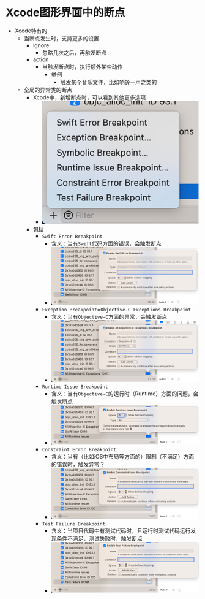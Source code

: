 # Xcode图形界面中的断点

* Xcode特有的
  * 当断点发生时，支持更多的设置
    * ignore
      * 忽略几次之后，再触发断点
    * action
      * 当触发断点时，执行额外某些动作
        * 举例
          * 触发某个音乐文件，比如响铃一声之类的
  * 全局的异常类的断点
    * Xcode中，新增断点时，可以看到其他更多选项
      * ![xcode_add_br_global](../assets/img/xcode_add_br_global.png)
    * 包括
      * `Swift Error Breakpoint`
        * 含义：当有`Swift`代码方面的错误，会触发断点
        * ![xcode_swift_error_br](../assets/img/xcode_swift_error_br.png)
      * `Exception Breakpoint`=`Objective-C Exceptions Breakpoint`
        * 含义：当有`Objective-C`方面的异常，会触发断点
        * ![xcode_objc_excepition_br](../assets/img/xcode_objc_excepition_br.png)
      * `Runtime Issue Breakpoint`
        * 含义：当有`Objective-C`的运行时（Runtime）方面的问题，会触发断点
        * ![xcode_runtime_issue_br](../assets/img/xcode_runtime_issue_br.png)
      * `Constraint Error Breakpoint`
        * 含义：当有（比如iOS中布局等方面的）限制（不满足）方面的错误时，触发异常？
        * ![xcode_constraint_error_br](../assets/img/xcode_constraint_error_br.png)
      * `Test Failure Breakpoint`
        * 含义：当项目代码中有测试代码时，且运行时测试代码运行发现条件不满足，测试失败时，触发断点
        * ![xcode_test_failure_br](../assets/img/xcode_test_failure_br.png)
